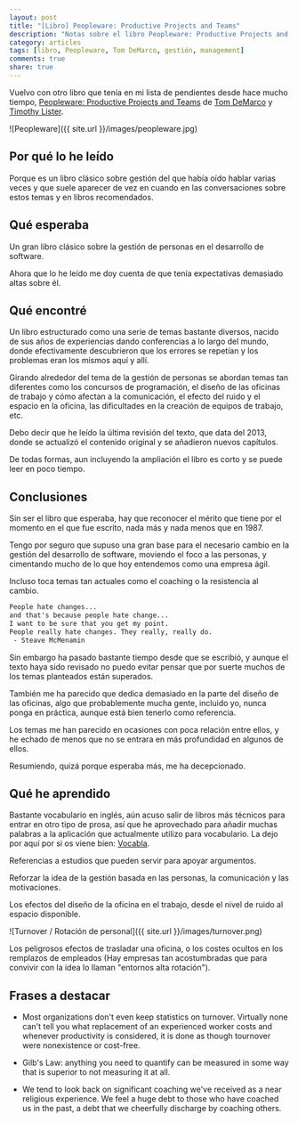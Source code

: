 ```yaml
---
layout: post
title: "[Libro] Peopleware: Productive Projects and Teams"
description: "Notas sobre el libro Peopleware: Productive Projects and Teams, un clásico sobre la gestión de personas"
category: articles
tags: [libro, Peopleware, Tom DeMarco, gestión, management]
comments: true
share: true
---
```


Vuelvo con otro libro que tenía en mi lista de pendientes desde hace mucho tiempo, [Peopleware: Productive Projects and Teams](https://en.wikipedia.org/wiki/Peopleware:_Productive_Projects_and_Teams) de [Tom DeMarco](https://en.wikipedia.org/wiki/Tom_DeMarco) y [Timothy Lister](https://en.wikipedia.org/wiki/Tim_Lister).

![Peopleware]({{ site.url }}/images/peopleware.jpg)

## Por qué lo he leído

Porque es un libro clásico sobre gestión del que había oído hablar varias veces y que suele aparecer de vez en cuando en las conversaciones sobre estos temas y en libros recomendados.

## Qué esperaba

Un gran libro clásico sobre la gestión de personas en el desarrollo de software.

Ahora que lo he leído me doy cuenta de que tenía expectativas demasiado altas sobre él.

## Qué encontré

Un libro estructurado como una serie de temas bastante diversos, nacido de sus años de experiencias dando conferencias a lo largo del mundo, donde efectivamente descubrieron que los errores se repetían y los problemas eran los mismos aquí y allí.

Girando alrededor del tema de la gestión de personas se abordan temas tan diferentes como los concursos de programación, el diseño de las oficinas de trabajo y cómo afectan a la comunicación, el efecto del ruido y el espacio en la oficina, las dificultades en la creación de equipos de trabajo, etc.

Debo decir que  he leído la última revisión del texto, que data del 2013, donde se actualizó el contenido original y se añadieron nuevos capítulos.

De todas formas, aun incluyendo la ampliación el libro es corto y se puede leer en poco tiempo.

## Conclusiones

Sin ser el libro que esperaba, hay que reconocer el mérito que tiene por el momento en el que fue escrito, nada más y nada menos que en 1987.

Tengo por seguro que supuso una gran base para el necesario cambio en la gestión del desarrollo de software, moviendo el foco a las personas, y cimentando mucho de lo que hoy entendemos como una empresa ágil.

Incluso toca temas tan actuales como el coaching o la resistencia al cambio.

~~~ html
People hate changes... 
and that's because people hate change...
I want to be sure that you get my point.
People really hate changes. They really, really do.
 - Steave McMenamin
~~~

Sin embargo ha pasado bastante tiempo desde que se escribió, y aunque el texto haya sido revisado no puedo evitar pensar que por suerte muchos de los temas planteados están superados.

También me ha parecido que dedica demasiado en la parte del diseño de las oficinas, algo que probablemente mucha gente, incluido yo, nunca ponga en práctica, aunque está bien tenerlo como referencia.

Los temas me han parecido en ocasiones con poca relación entre ellos, y he echado de menos que no se entrara en más profundidad en algunos de ellos.

Resumiendo, quizá porque esperaba más, me ha decepcionado.

## Qué he aprendido

Bastante vocabulario en inglés, aún acuso salir de libros más técnicos para entrar en otro tipo de prosa, así que he aprovechado para añadir muchas palabras a la aplicación que actualmente utilizo para vocabulario. La dejo por aquí por si os viene bien: [Vocabla](http://vocabla.com/).

Referencias a estudios que pueden servir para apoyar argumentos.

Reforzar la idea de la gestión basada en las personas, la comunicación y las motivaciones.

Los efectos del diseño de la oficina en el trabajo, desde el nivel de ruido al espacio disponible.

![Turnover / Rotación de personal]({{ site.url }}/images/turnover.png)

Los peligrosos efectos de trasladar una oficina, o los costes ocultos en los remplazos de empleados (Hay empresas tan acostumbradas que para convivir con la idea lo llaman "entornos alta rotación").

## Frases a destacar

* Most organizations don't even keep statistics on turnover. Virtually none can't tell you what replacement of an experienced worker costs and whenever productivity is considered, it is done as though tournover were nonexistence or cost-free.

* Gilb's Law: anything you need to quantify can be measured in some way that is superior to not measuring it at all. 

* We tend to look back on significant coaching we've received as a near religious experience. We feel a huge debt to those who have coached us in the past, a debt that we cheerfully discharge by coaching others.
 